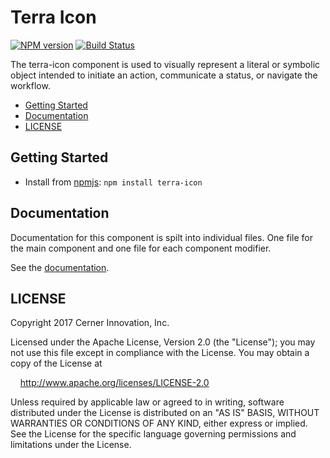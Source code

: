 # Terra Icon


[![NPM version](http://img.shields.io/npm/v/terra-icon.svg)](https://www.npmjs.org/package/terra-icon)
[![Build Status](https://travis-ci.org/cerner/terra-icon.svg?branch=master)](https://travis-ci.org/cerner/terra-icon)

The terra-icon component is used to visually represent a literal or symbolic object intended to initiate an action, communicate a status, or navigate the workflow.

- [Getting Started](#getting-started)
- [Documentation](#documentation)
- [LICENSE](#license)

## Getting Started

- Install from [npmjs](https://www.npmjs.com): `npm install terra-icon`

## Documentation

Documentation for this component is spilt into individual files.
One file for the main component and one file for each component modifier.

See the [documentation](docs/).

## LICENSE

Copyright 2017 Cerner Innovation, Inc.

Licensed under the Apache License, Version 2.0 (the "License"); you may not use this file except in compliance with the License. You may obtain a copy of the License at

&nbsp;&nbsp;&nbsp;&nbsp;http://www.apache.org/licenses/LICENSE-2.0

Unless required by applicable law or agreed to in writing, software distributed under the License is distributed on an "AS IS" BASIS, WITHOUT WARRANTIES OR CONDITIONS OF ANY KIND, either express or implied. See the License for the specific language governing permissions and limitations under the License.
